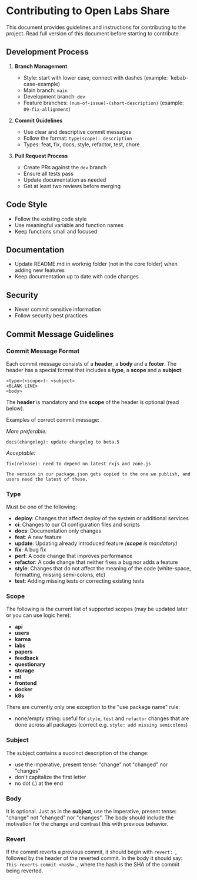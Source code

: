 # Contributing to Open Labs Share

This document provides guidelines and instructions for contributing to the project. Read full version of this document before starting to contribute

## Development Process

1. **Branch Management**
   - Style: start with lower case, connect with dashes (example: `kebab-case-example)
   - Main branch: `main`
   - Development branch: `dev`
   - Feature branches: `(num-of-issue)-(short-description)` (example: `09-fix-allignment`)

2. **Commit Guidelines**
   - Use clear and descriptive commit messages
   - Follow the format: `type(scope): description`
   - Types: feat, fix, docs, style, refactor, test, chore

3. **Pull Request Process**
   - Create PRs against the `dev` branch
   - Ensure all tests pass
   - Update documentation as needed
   - Get at least two reviews before merging

## Code Style

- Follow the existing code style
- Use meaningful variable and function names
- Keep functions small and focused


## Documentation

- Update README.md in worknig folder (not in the core folder) when adding new features
- Keep documentation up to date with code changes


## Security

- Never commit sensitive information
- Follow security best practices


## Commit Message Guidelines
### Commit Message Format
Each commit message consists of a **header**, a **body** and a **footer**.  The header has a special
format that includes a **type**, a **scope** and a **subject**:

```
<type>(<scope>): <subject>
<BLANK LINE>
<body>
```

The **header** is mandatory and the **scope** of the header is optional (read below).

Examples of correct commit message:

*More preferable:*
```
docs(changelog): update changelog to beta.5
```
*Acceptable:*
```
fix(release): need to depend on latest rxjs and zone.js

The version in our package.json gets copied to the one we publish, and users need the latest of these.
```



### Type
Must be one of the following:

* **deploy**: Changes that affect deploy of the system or additional services
* **ci**: Changes to our CI configuration files and scripts
* **docs**: Documentation only changes
* **feat**: A new feature
* **update**: Updating already introduced feature *(**scope** is mandatory)*
* **fix**: A bug fix
* **perf**: A code change that improves performance
* **refactor**: A code change that neither fixes a bug nor adds a feature
* **style**: Changes that do not affect the meaning of the code (white-space, formatting, missing semi-colons, etc)
* **test**: Adding missing tests or correcting existing tests

### Scope

The following is the current list of supported scopes (may be updated later or you can use logic here):


* **api**
* **users**
* **karma**
* **labs**
* **papers**
* **feedback**
* **questionary**
* **storage**
* **ml**
* **frontend**
* **docker**
* **k8s**


There are currently only one exception to the "use package name" rule:
* none/empty string: useful for `style`, `test` and `refactor` changes that are done across all packages (correct e.g. `style: add missing semicolons`)

### Subject
The subject contains a succinct description of the change:

* use the imperative, present tense: "change" not "changed" nor "changes"
* don't capitalize the first letter
* no dot (.) at the end

### Body
It is optional. Just as in the **subject**, use the imperative, present tense: "change" not "changed" nor "changes".
The body should include the motivation for the change and contrast this with previous behavior.

### Revert
If the commit reverts a previous commit, it should begin with `revert: `, followed by the header of the reverted commit. In the body it should say: `This reverts commit <hash>.`, where the hash is the SHA of the commit being reverted.